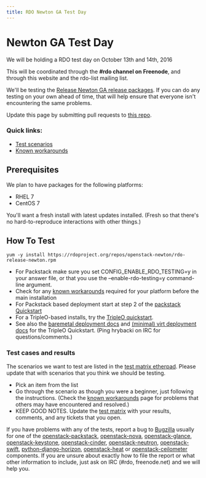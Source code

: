 ```yaml
---
title: RDO Newton GA Test Day
---
```


# Newton GA Test Day

We will be holding a RDO test day on October 13th and 14th, 2016

This will be coordinated through the **#rdo channel on Freenode**, and
through this website and the rdo-list mailing list.

We'll be testing the [Release Newton GA release packages](http://releases.openstack.org/newton/schedule.html). If you can do
any testing on your own ahead of time, that will help ensure that
everyone isn't encountering the same problems.

Update this page by submitting pull requests to [this 
repo](https://github.com/redhat-openstack/website).

### Quick links:

* [Test scenarios](https://etherpad.openstack.org/p/rdo-newton-ga-testday-testplan)
* [Known workarounds](https://etherpad.openstack.org/p/rdo-newton-ga-testday-workarounds)

## Prerequisites

We plan to have packages for the following platforms:

* RHEL 7
* CentOS 7

You'll want a fresh install with latest updates installed.
(Fresh so that there's no hard-to-reproduce interactions with other things.)

## How To Test

    yum -y install https://rdoproject.org/repos/openstack-newton/rdo-release-newton.rpm

* For Packstack make sure you set CONFIG_ENABLE_RDO_TESTING=y in your answer file, or that you use the –enable-rdo-testing=y command-line argument.
* Check for any [known workarounds](https://etherpad.openstack.org/p/rdo-newton-ga-testday-workarounds) required for your platform before the main installation
* For Packstack based deployment start at step 2 of the [packstack Quickstart](/install/quickstart#Step_2:_Install_Packstack_Installer)
* For a TripleO-based installs, try the [TripleO quickstart](https://www.rdoproject.org/tripleo/).
* See also the [baremetal deployment
  docs](http://images.rdoproject.org/docs/baremetal/) and [(minimal)
  virt deployment docs](http://images.rdoproject.org/docs/virt/) for the
  TripleO Quickstart. (Ping hrybacki on IRC for questions/comments.)

### Test cases and results

The scenarios we want to test are listed in the [test matrix
etherpad](https://etherpad.openstack.org/p/rdo-newton-ga-testday-testplan).
Please update that with scenarios that you think we should be testing.

* Pick an item from the list
* Go through the scenario as though you were a beginner, just following the instructions. (Check the [known workarounds](https://etherpad.openstack.org/p/rdo-newton-ga-testday-workarounds) page for problems that others may have encountered and resolved.)
* KEEP GOOD NOTES. Update the [test matrix](https://etherpad.openstack.org/p/rdo-newton-ga-testday-testplan) with your results, comments, and any tickets that you open.

If you have problems with any of the tests, report a bug to [Bugzilla](https://bugzilla.redhat.com) usually for one of the
[openstack-packstack](https://bugzilla.redhat.com/enter_bug.cgi?product=RDO&component=openstack-packstack),
[openstack-nova](https://bugzilla.redhat.com/enter_bug.cgi?product=RDO&component=openstack-nova), [openstack-glance](https://bugzilla.redhat.com/enter_bug.cgi?product=RDO&component=openstack-glance), [openstack-keystone](https://bugzilla.redhat.com/enter_bug.cgi?product=RDO&component=openstack-keystone), [openstack-cinder](https://bugzilla.redhat.com/enter_bug.cgi?product=RDO&component=openstack-cinder),
[openstack-neutron](https://bugzilla.redhat.com/enter_bug.cgi?product=RDO&component=openstack-neutron), [openstack-swift](https://bugzilla.redhat.com/enter_bug.cgi?product=RDO&component=openstack-swift),  [python-django-horizon](https://bugzilla.redhat.com/enter_bug.cgi?product=RDO&component=python-django-horizon), [openstack-heat](https://bugzilla.redhat.com/enter_bug.cgi?product=RDO&component=openstack-heat) or [openstack-ceilometer](https://bugzilla.redhat.com/enter_bug.cgi?product=RDO&component=openstack-ceilometer) components. If you are unsure about exactly how to file the report or what other information to include, just ask on IRC (#rdo, freenode.net)  and we will help you.

